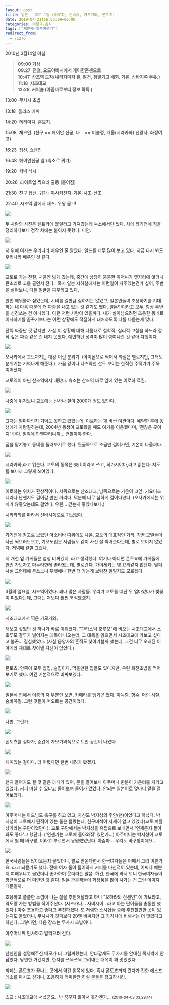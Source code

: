 ```yaml
---
layout: post
title: 일본 - 교토 1일 (이로하, 신바시, 가모가와, 폰토쵸)
date: 2010-04-21T16:56:09+00:00
categories: 여행과-음식
tags: ["세번째-일본여행기"]
redirect_from:
  - /1276
---
```


2010년 3월14일 아침.

> <strong>09:00 기상</strong><br /><strong>09:27  전철, 요도야바시에서 게이한혼센으로</strong><br /><strong>10:47  산조역 도착(내리자마자 절, 발견, 짐맡기고 배회. 기온. 신바지쪽 주유.)</strong><br /><strong>11:18  시조대교</strong><br /><strong>12:28  커피숍 (아줌마로부터 정보 획득.)</strong>

13:00  무사시 초밥

13:18  툴리스 커피

14:20  테라마치, 혼묘지.

15:08  체크인. (친구 == 헤이안 신궁, 나    == 어슬렁, 개울(시라카와) 선광사, 화정여고)

16:23  접선, 쇼렌인

16:48  헤이안신궁 앞 (숙소로 귀가)

19:20  저녁 식사

20:26  라이트업 찍으러 출동 (흩어짐)

21:30  친구 접선. 귀가 : 야사카진자-기온-시조-산조

22:40  시조역 앞에서 재즈. 우왕 쿧 !!!

![ ](/assets/media/uploads_1_cfile26.uf.1234D2174BB669C727D33C.jpg)

두 사람의 사진은 렌트카에 붙일라고 가져갔는데 숙소에서만 썼다. 차에 타기전에 짐을 정리하다보니 정작 차에는 붙이지 못했다. 미안.

![ ](/assets/media/uploads_1_cfile24.uf.132478254BB6502418A4CB.jpg)

저 위에 여자는 우리나라 배우인 줄 알았다. 일드를 너무 많이 보고 있다. 지금 다시 봐도 우리나라 배우인 것 같다.

![ ](/assets/media/uploads_1_cfile10.uf.1724A2254BB650D113867C.jpg)

교토로 가는 전철. 처음엔 넓게 갔는데, 중간에 상당히 뚱뚱한 아저씨가 옆자리에 앉더니 큰소리로 코를 골면서 잔다.  혹시 일본 지하철에서는 이런일이 자주있는건가 싶어, 주변을 살펴보니, 다들 얼굴을 찌푸리고 있다.

한번 깨워볼까 싶었는데, 시비를 걸만큼 심하지는 않았고, 일본인들이 조용하기를 기대하는 내 마음 때문에 더 짜증을 내고 있는 것 같기도 했다. 일본인이라고 모두, 항상 주변을 신경쓰는 건 아니겠다. 이런 저런 사람이 있을꺼다. 내가 살아남으려면 조용한 동네로 이사하기를 꿈꾸기보다는 이런 상황에도 적절하게 대처하도록 나를 다듬는게 맞다.

잔뜩 짜증난 것 같지만, 사실 이 상황에 대해 나름대로 철학적, 심리적 고찰을 하느라 정작 깊은 짜증 같은 건 내지 못했다. 예민하던 성격이 많이 깎여나간 것 같아 다행이다.

![ ](/assets/media/uploads_1_cfile26.uf.2005EB284BB6B3E10BD7F0.jpg)

오사카에서 교토까지는 대강 이런 분위기. (아이폰으로 찍어서 화질은 별로지만, 그래도 분위기는 기억나게 해준다.)  가끔 강이나 나즈막한 산도 보이는 한적한 주택가가 주욱 이어졌다.

교토역이 아닌 산조역에서 내렸다. 숙소는 산조역 바로 앞에 있는 이로하 료칸.

![ ](/assets/media/uploads_1_cfile22.uf.1524A2254BB650D517AB86.jpg)

나중에 뒤져보니 교토에는 신사나 절이 2000개 정도 있단다.

![ ](/assets/media/uploads_1_cfile9.uf.1654E0284BB651B82A9BC5.jpg)

그때는 얼마짜린지 기억도 못하고 있었는데, 이로하는 꽤 비싼 여관이다. 예약한 후에 동생에게 자랑질하는데, 2004년 동생이 교토왔을 때도 여기를 이용했다며, '괜찮은 곳이지' 란다. 일박에 만엔짜리니까... 괜찮아야 한다.

짐을 맡겨놓고 동네를 둘러보기로 했다. 뒷골목으로 조금만 걸어가면, 기온이 나올꺼다.

![ ](/assets/media/uploads_1_cfile25.uf.130DE0184BB66A17166FA3.jpg)

시라카와,라고 읽는다. 교토의 동쪽은 東山이라고 쓰고, 히가시야마,라고 읽는다. 지도를 보니까 그렇게 쓰여있다.

![ ](/assets/media/uploads_1_cfile24.uf.130DD9184BB66A320F0407.jpg)

이로하는 위치가 환상적이다. 서쪽으로는 산조대교, 남쪽으로는 기온이 코앞. 기요미즈데라나 난젠지도 걸어갈 만한 거리다. 덕분에 너무 심하게 걸어다녔다. (오사카에서는 위치가 않좋았는데도 걸었다. 우린... 걷는게 좋았나보다.)

시라카와를 따라서 신바시쪽으로 가보았다.

![ ](/assets/media/uploads_1_cfile7.uf.110DF8184BB66A7926A247.jpg)

가기전에 참고로 보았던 아소비바 따위에도 나온, 교토의 대표적인 거리. 가끔 모델들이 사진 찍으러도오고, 기모노입은 사람들도 같이 사진 잘 찍어준다는데, 별로 보이지 않았다. 저녁때 갈껄 그랬나.

저 개천 옆 가게들은 엄청 비싸겠지, 라고 생각했다. 여기나 아니면 폰토쵸에 가게들에 한번 가보자고 마누라한테 졸라봤는데, 별로란다. 가이세키는 영 요리같지 않단다. 맞다. 사실 그런데에 돈쓰느니 푸켓에나 한번 더 가는게 보람찬 일일지도 모르겠다.

![ ](/assets/media/uploads_1_cfile1.uf.1760D7044BB66ACB1467C4.jpg)

3월의 일요일, 시조역이었다. 꽤나 많은 사람들. 우리가 교토를 떠난 뒤 얼마있다가 벚꽃이 피었다는데, 그때는 저보다 훨씬 북적였겠지.

![ ](/assets/media/uploads_1_cfile23.uf.1960D7044BB66ACC157F55.jpg)

시조대교에서 찍은 가모가와.

해보고 싶었던 것 하나가 바로 이뤄졌다. "판타스틱 호루모"에 비오는 시조대교에서 소호루모 결투가 벌어지는 대목이 나오는데, 그 대목을 읽으면서 시조대교에 가보고 싶다고 불끈... 결심했었다. (사실 음양사의 흔적도 찾아가볼까 했는데, 그건 너무 오래된 이야기라 제대로 찾아낼 자신이 없었다.)

![ ](/assets/media/uploads_1_cfile1.uf.152955234BB6587F1108C6.jpg)

폰토쵸. 양쪽이 모두 밥집, 술집이다. 먹을만한 집들도 있다지만, 우린 회전초밥을 먹어보기로 했다. 여긴 기본적으로 비싸보였다.

![ ](/assets/media/uploads_1_cfile1.uf.20453B054BB66B423A8025.jpg)

일본식 집에서 이층의 저 부분만 보면, 카메라를 땡기곤 했다. 아늑함. 향수. 어린 시절. 숨바꼭질. 그런 것들이 떠오르는 공간이었다.

![ ](/assets/media/uploads_1_cfile2.uf.2060D7044BB66ACC16E5BC.jpg)

나만, 그런가.

![ ](/assets/media/uploads_1_cfile24.uf.122955234BB6587C0F1208.jpg)

폰토쵸를 걷다가, 중간에 가모가와쪽으로 트인 공간이 나왔다.

![ ](/assets/media/uploads_1_cfile8.uf.14644E014BB66B5A34A219.jpg)

재미있는 길이다. 더 어렸다면 한번 내려가 봤겠지.

![ ](/assets/media/uploads_1_cfile10.uf.14646A014BB66B7C235A67.jpg)

왠지 들어가도 될 것 같은 까페가 있어, 문을 열어보니 아주머니 한분이 카운터를 지키고 있었다. 커피 마실 수 있냐고 물어보며 들어가 앉았다. 안되는 일본어로 몇마디 말을 걸어보았다.

![ ](/assets/media/uploads_1_cfile3.uf.13094E024BB66B9B108C18.jpg)

아주머니는 아드님도 축구를 하고 있고, 자신도 박지성의 후안(팬)이었다고 하셨다. 박지성이 교토에서 뛴적이 있는 줄은 몰랐는데, 친구녀석이 자세히 알고 있었다(교토 퍼플 상가라는 구단이었단다). 교토 구단에서는 박지성을 유럽으로 보내면서 '언제든지 돌아와도 좋다'고 했단다. ('언젠가는 교토에 돌아와줘' 였던가...) 아주머니는 박지성이 교토에서 뛸 때 바꾸짱, 이라고 부르면서 응원했었단다. 아줌마... 우리도 바꾸짱이예요...

![ ](/assets/media/uploads_1_cfile23.uf.144553054BB66BB8258290.jpg)

한국사람들은 많이오는지 물었더니, 별로 안온다면서 한국여자들은 어째서 그리 이쁜가요, 라고 되묻기도 했다. 전에 여자 둘이 들어와서 커피를 마신적이 있는데, 어찌나 예쁜지 여배우냐고 물었더니 좋아하며 웃더라는 말씀. 하긴, 한국에 와서 보니 한국여자들이 평균적으로 더 미인인 것 같다. 일본 관광객들이 화장품을 많이 사가는 건 그런 이미지 때문일까.

조용하고 쓸쓸한 느낌이 나는 절을 추천해달라고 하니 "오하라의 산센인" 에 가보라고, 약도랑 가는 방법을 적어주셨다. (시즈카나... 사비시이.. 라고 아는 단어들을 총동원 했었다.) 아주 조용하고 좋다고 추천하셨다. 또 저렴한 스시집들 중에 추천할만한 곳이 있는지도 물었더니, 무사시가 갓파보다 20엔 비싸지만 그 가격차에 비해서는 더 맛있다고 하신다. 그렇다면, 다음 장소는 무사시 초밥이다.

아주머니께 인사하고 밥먹으러 간다.

![ ](/assets/media/uploads_1_cfile3.uf.184393104BB6600B1B9D07.jpg)

산센인을 설명해주신 메모가 더 그럴싸했는데, 안타깝게도 무사시를 안내한 쪽지밖에 안남았다. 당연한 거겠지만, 한자를 쓰윽쓰윽 그려내는 대목이 꽤 멋있었다.

까페는 폰토쵸가 끝나는 곳에서 약간 왼쪽에 있다. 혹시 폰토쵸까지 갔다가 진한 에스프레소를 마시고 싶거나, 조용하게 커피한잔 하실 분들은 참고하시라.

![ ](/assets/media/uploads_1_cfile1.uf.164393104BB6600A1A8AA8.jpg)
<div id=comments>
<div class=comment>
<!--- cmt:1206 --->
<!--- mail: --->
<!--- parent:0 --->
스프 : 
시조대교에 서셨군요..
난 꿈꾸지 않아서 못간겐가...
 <small>(2010-04-03 03:29:14)</small>
</div>
</div>
